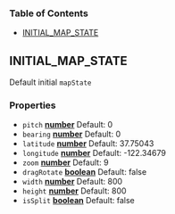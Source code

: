 <!-- Generated by documentation.js. Update this documentation by updating the source code. -->

### Table of Contents

-   [INITIAL_MAP_STATE](#initial_map_state)

## INITIAL_MAP_STATE

Default initial `mapState`

### Properties

-   `pitch` **[number][3]** Default: 0
-   `bearing` **[number][3]** Default: 0
-   `latitude` **[number][3]** Default: 37.75043
-   `longitude` **[number][3]** Default: -122.34679
-   `zoom` **[number][3]** Default: 9
-   `dragRotate` **[boolean][4]** Default: false
-   `width` **[number][3]** Default: 800
-   `height` **[number][3]** Default: 800
-   `isSplit` **[boolean][4]** Default: false

[1]: #initial_map_state

[2]: #properties

[3]: https://developer.mozilla.org/docs/Web/JavaScript/Reference/Global_Objects/Number

[4]: https://developer.mozilla.org/docs/Web/JavaScript/Reference/Global_Objects/Boolean
